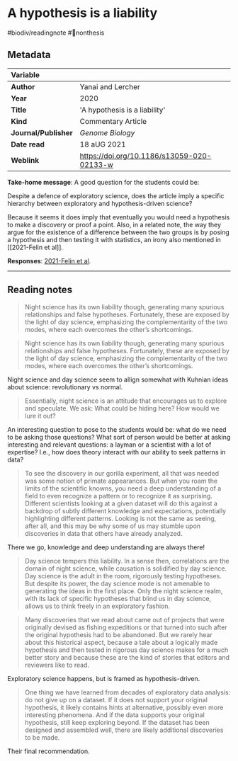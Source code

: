 # A hypothesis is a liability
#biodiv/readingnote #🚫nonthesis 


## Metadata

|   Variable     |  |
|:--------------|:-----------|
| **Author**			| Yanai and Lercher    | 
| **Year**				| 	2020		 | 
| **Title**				| 	'A hypothesis is a liability'		 | 
| **Kind**				| Commentary Article	|
| **Journal/Publisher**				| 	*Genome Biology*		 | 
| **Date read**				| 	18 aUG 2021	 | 
| **Weblink**				| 	https://doi.org/10.1186/s13059-020-02133-w		 | 

**Take-home message**: A good question for the students could be:  

Despite a defence of exploratory science, does the article imply a specific hierarchy between exploratory and hypothesis-driven science? 

Because it seems it does imply that eventually you would need a hypothesis to make a discovery or proof a point. Also, in a related note, the way they argue for the existence of a difference between the two groups is by posing a hypothesis and then testing it with statistics, an irony also mentioned in [[2021-Felin et al]].

**Responses**: [2021-Felin et al](2021-Felin%20et%20al.md).


---

## Reading notes

> Night science has its own liability though, generating many spurious relationships and false hypotheses. Fortunately, these are exposed by the light of day science, emphasizing the complementarity of the two modes, where each overcomes the other’s shortcomings.

> Night science has its own liability though, generating many spurious relationships and false hypotheses. Fortunately, these are exposed by the light of day science, emphasizing the complementarity of the two modes, where each overcomes the other’s shortcomings.

Night science and day science seem to allign somewhat with Kuhnian ideas about science: revolutionary vs normal.

> Essentially, night science is an attitude that encourages us to explore and speculate. We ask: What could be hiding here? How would we lure it out?

An interesting question to pose to the students would be: what do we need to be asking those questions? What sort of person would be better at asking interesting and relevant questions: a layman or a scientist with a lot of expertise? I.e., how does theory interact with our ability to seek patterns in data?

> To see the discovery in our gorilla experiment, all that was needed was some notion of primate appearances. But when you roam the limits of the scientific knowns, you need a deep understanding of a field to even recognize a pattern or to recognize it as surprising. Different scientists looking at a given dataset will do this against a backdrop of subtly different knowledge and expectations, potentially highlighting different patterns. Looking is not the same as seeing, after all, and this may be why some of us may stumble upon discoveries in data that others have already analyzed.

There we go, knowledge and deep understanding are always there!

> Day science tempers this liability. In a sense then, correlations are the domain of night science, while causation is solidified by day science. Day science is the adult in the room, rigorously testing hypotheses. But despite its power, the day science mode is not amenable to generating the ideas in the first place. Only the night science realm, with its lack of specific hypotheses that blind us in day science, allows us to think freely in an exploratory fashion.

> Many discoveries that we read about came out of projects that were originally devised as fishing expeditions or that turned into such after the original hypothesis had to be abandoned. But we rarely hear about this historical aspect, because a tale about a logically made hypothesis and then tested in rigorous day science makes for a much better story and because these are the kind of stories that editors and reviewers like to read.

Exploratory science happens, but is framed as hypothesis-driven.

> One thing we have learned from decades of exploratory data analysis: do not give up on a dataset. If it does not support your original hypothesis, it likely contains hints at alternative, possibly even more interesting phenomena. And if the data supports your original hypothesis, still keep exploring beyond. If the dataset has been designed and assembled well, there are likely additional discoveries to be made.

Their final recommendation.
